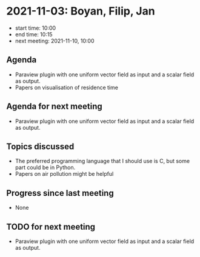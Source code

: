# 2021-11-03: Boyan, Filip, Jan

* start time: 10:00
* end time: 10:15
* next meeting: 2021-11-10, 10:00

## Agenda

* Paraview plugin with one uniform vector field as input and a scalar field as output.
* Papers on visualisation of residence time

## Agenda for next meeting

* Paraview plugin with one uniform vector field as input and a scalar field as output.

## Topics discussed

* The preferred programming language that I should use is C, but some part could be in Python.
* Papers on air pollution might be helpful 

## Progress since last meeting

* None

## TODO for next meeting

* Paraview plugin with one uniform vector field as input and a scalar field as output.
